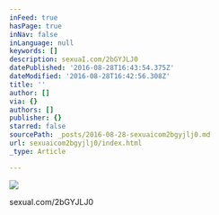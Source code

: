 ```yaml
---
inFeed: true
hasPage: true
inNav: false
inLanguage: null
keywords: []
description: sexuaI.com/2bGYJLJ0
datePublished: '2016-08-28T16:43:54.375Z'
dateModified: '2016-08-28T16:42:56.308Z'
title: ''
author: []
via: {}
authors: []
publisher: {}
starred: false
sourcePath: _posts/2016-08-28-sexuaicom2bgyjlj0.md
url: sexuaicom2bgyjlj0/index.html
_type: Article

---
```

![](https://the-grid-user-content.s3-us-west-2.amazonaws.com/48cc397d-c5f0-41ce-be1a-66521f4b9806.jpg)

sexuaI.com/2bGYJLJ0
